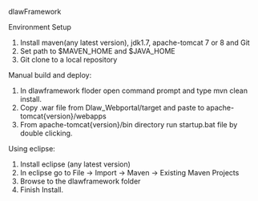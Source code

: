 
dlawFramework

Environment Setup
1. Install maven(any latest version), jdk1.7, apache-tomcat 7 or 8 and Git
2. Set path to $MAVEN_HOME and $JAVA_HOME
3. Git clone to a local repository
 
Manual build and deploy:
1. In dlawframework floder open command prompt and type mvn clean install.
2. Copy .war file from Dlaw_Webportal/target and paste to apache-tomcat{version}/webapps
3. From apache-tomcat{version}/bin directory run startup.bat file by double clicking.

Using eclipse:
1. Install eclipse (any latest version)
2. In eclipse go to File -> Import -> Maven -> Existing Maven Projects
3. Browse to the dlawframework folder
4. Finish Install.